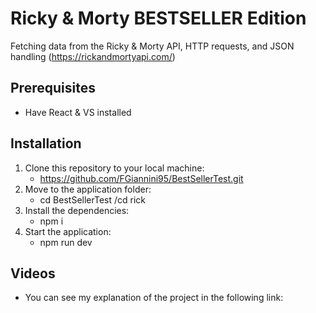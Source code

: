 # Ricky & Morty BESTSELLER Edition
Fetching data from the Ricky & Morty API, HTTP requests, and JSON handling (https://rickandmortyapi.com/)
## Prerequisites
- Have React & VS installed
## Installation
1. Clone this repository to your local machine:
   - https://github.com/FGiannini95/BestSellerTest.git
2. Move to the application folder:
   - cd BestSellerTest /cd rick
3. Install the dependencies:
   - npm i
4. Start the application:
   - npm run dev
## Videos
- You can see my explanation of the project in the following link: 
